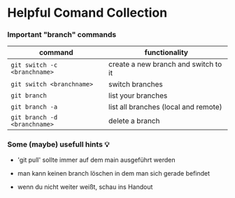 # Helpful Comand Collection

### Important "branch" commands

| command                      | functionality                        |
| ---------------------------- | ------------------------------------ |
| `git switch -c <branchname>` | create a new branch and switch to it |
| `git switch <branchname>`    | switch branches                      |
| `git branch`                 | list your branches                   |
| `git branch -a`              | list all branches (local and remote) |
| `git branch -d <branchname>` | delete a branch                      |

### Some (maybe) usefull hints 💡

- 'git pull' sollte immer auf dem main ausgeführt werden

- man kann keinen branch löschen in dem man sich gerade befindet

- wenn du nicht weiter weißt, schau ins Handout
